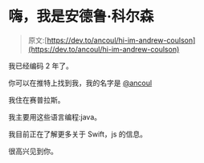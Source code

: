 # 嗨，我是安德鲁·科尔森

> 原文:[https://dev.to/ancoul/hi-im-andrew-coulson](https://dev.to/ancoul/hi-im-andrew-coulson)

我已经编码 2 年了。

你可以在推特上找到我，我的名字是 [@ancoul](https://twitter.com/ancoul)

我住在赛普拉斯。

我主要用这些语言编程:java。

我目前正在了解更多关于 Swift，js 的信息。

很高兴见到你。